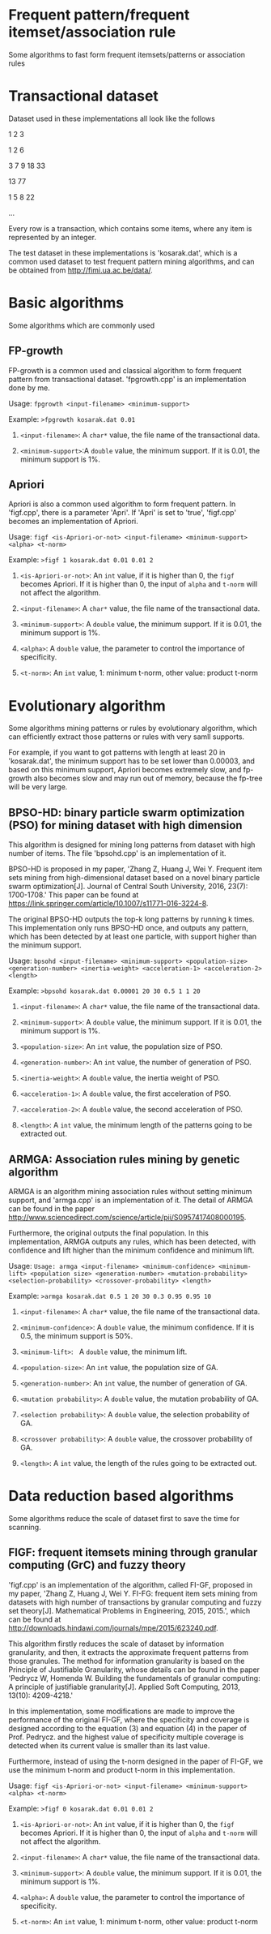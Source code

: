 # Frequent pattern/frequent itemset/association rule
Some algorithms to fast form frequent itemsets/patterns or association rules
# Transactional dataset
Dataset used in these implementations all look like the follows

1 2 3

1 2 6

3 7 9 18 33

13 77

1 5 8 22

...

Every row is a transaction, which contains some items, where any item is represented by an integer.

The test dataset in these implementations is 'kosarak.dat', which is a common used dataset to test frequent pattern mining algorithms, and can be obtained from http://fimi.ua.ac.be/data/.
# Basic algorithms
Some algorithms which are commonly used
## FP-growth
FP-growth is a common used and classical algorithm to form frequent pattern from transactional dataset. 'fpgrowth.cpp' is an implementation done by me.

Usage: `fpgrowth <input-filename> <minimum-support>`

Example: `>fpgrowth kosarak.dat 0.01`

1. `<input-filename>`: A `char*` value, the file name of the transactional data.

2. `<minimum-support>`:A `double` value, the minimum support. If it is 0.01, the minimum support is 1%.
## Apriori
Apriori is also a common used algorithm to form frequent pattern. In 'figf.cpp', there is a parameter 'Apri'. If 'Apri' is set to 'true', 'figf.cpp' becomes an implementation of Apriori.

Usage: `figf <is-Apriori-or-not> <input-filename> <minimum-support> <alpha> <t-norm>`

Example: `>figf 1 kosarak.dat 0.01 0.01 2`

1. `<is-Apriori-or-not>`:  An `int` value, if it is higher than 0, the `figf` becomes Apriori. If it is higher than 0, the input of `alpha` and `t-norm` will not affect the algorithm.

2. `<input-filename>`:     A `char*` value, the file name of the transactional data.

3. `<minimum-support>`:    A `double` value, the minimum support. If it is 0.01, the minimum support is 1%.

4. `<alpha>`:              A `double` value, the parameter to control the importance of specificity.

5. `<t-norm>`:             An `int` value, 1: minimum t-norm, other value: product t-norm
# Evolutionary algorithm
Some algorithms mining patterns or rules by evolutionary algorithm, which can efficiently extract those patterns or rules with very samll supports. 

For example, if you want to got patterns with length at least 20 in 'kosarak.dat', the minimum support has to be set lower than 0.00003, and based on this minimum support, Apriori becomes extremely slow, and fp-growth also becomes slow and may run out of memory, because the fp-tree will be very large.
## BPSO-HD: binary particle swarm optimization (PSO) for mining dataset with high dimension
This algorithm is designed for mining long patterns from dataset with high number of items. The file 'bpsohd.cpp' is an implementation of it.

BPSO-HD is proposed in my paper, 'Zhang Z, Huang J, Wei Y. Frequent item sets mining from high-dimensional dataset based on a novel binary particle swarm optimization[J]. Journal of Central South University, 2016, 23(7): 1700-1708.' This paper can be found at https://link.springer.com/article/10.1007/s11771-016-3224-8.

The original BPSO-HD outputs the top-k long patterns by running k times. This implementation only runs BPSO-HD once, and outputs any pattern, which has been detected by at least one particle, with support higher than the minimum support.

Usage: `bpsohd <input-filename> <minimum-support> <population-size> <generation-number> <inertia-weight> <acceleration-1> <acceleration-2> <length>`

Example: `>bpsohd kosarak.dat 0.00001 20 30 0.5 1 1 20`

1. `<input-filename>`:    A `char*` value, the file name of the transactional data.

2. `<minimum-support>`:   A `double` value, the minimum support. If it is 0.01, the minimum support is 1%.

3. `<population-size>`:   An `int` value, the population size of PSO.

4. `<generation-number>`: An `int` value, the number of generation of PSO.

5. `<inertia-weight>`:    A `double` value, the inertia weight of PSO.

6. `<acceleration-1>`:    A `double` value, the first acceleration of PSO.

7. `<acceleration-2>`:    A `double` value, the second acceleration of PSO.

8. `<length>`:            A `int` value, the minimum length of the patterns going to be extracted out.
## ARMGA: Association rules mining by genetic algorithm
ARMGA is an algorithm mining association rules without setting minimum support, and 'armga.cpp' is an implementation of it. The detail of ARMGA can be found in the paper http://www.sciencedirect.com/science/article/pii/S0957417408000195.

Furthermore, the original outputs the final population. In this implementation, ARMGA outputs any rules, which has been detected, with confidence and lift higher than the minimum confidence and minimum lift.

Usage: `Usage: armga <input-filename> <minimum-confidence> <minimum-lift> <population size> <generation-number> <mutation-probability> <selection-probability> <crossover-probability> <length>`

Example: `>armga kosarak.dat 0.5 1 20 30 0.3 0.95 0.95 10`

1. `<input-filename>`:    A `char*` value, the file name of the transactional data.

2. `<minimum-confidence>`:   A `double` value, the minimum confidence. If it is 0.5, the minimum support is 50%.

3. `<minimum-lift>`:   A `double` value, the minimum lift.

4. `<population-size>`:   An `int` value, the population size of GA.

5. `<generation-number>`: An `int` value, the number of generation of GA.

6. `<mutation probability>`:    A `double` value, the mutation probability of GA.

7. `<selection probability>`:    A `double` value, the selection probability of GA.

8. `<crossover probability>`:    A `double` value, the crossover probability of GA.

9. `<length>`:            A `int` value, the length of the rules going to be extracted out.
# Data reduction based algorithms
Some algorithms reduce the scale of dataset first to save the time for scanning.
## FIGF: frequent itemsets mining through granular computing (GrC) and fuzzy theory
'figf.cpp' is an implementation of the algorithm, called FI-GF, proposed in my paper, 'Zhang Z, Huang J, Wei Y. FI-FG: frequent item sets mining from datasets with high number of transactions by granular computing and fuzzy set theory[J]. Mathematical Problems in Engineering, 2015, 2015.', which can be found at http://downloads.hindawi.com/journals/mpe/2015/623240.pdf.

This algorithm firstly reduces the scale of dataset by information granularity, and then, it extracts the approximate frequent patterns from those granules. The method for information granularity is based on the Principle of Justifiable Granularity, whose details can be found in the paper 'Pedrycz W, Homenda W. Building the fundamentals of granular computing: A principle of justifiable granularity[J]. Applied Soft Computing, 2013, 13(10): 4209-4218.'

In this implementation, some modifications are made to improve the performance of the original FI-GF, where the specificity and coverage is designed according to the equation (3) and equation (4) in the paper of Prof. Pedrycz. and the highest value of specificity multiple coverage is detected when its current value is smaller than its last value.

Furthermore, instead of using the t-norm designed in the paper of FI-GF, we use the minimum t-norm and product t-norm in this implementation.

Usage: `figf <is-Apriori-or-not> <input-filename> <minimum-support> <alpha> <t-norm>`

Example: `>figf 0 kosarak.dat 0.01 0.01 2`

1. `<is-Apriori-or-not>`:  An `int` value, if it is higher than 0, the `figf` becomes Apriori. If it is higher than 0, the input of `alpha` and `t-norm` will not affect the algorithm.

2. `<input-filename>`:     A `char*` value, the file name of the transactional data.

3. `<minimum-support>`:    A `double` value, the minimum support. If it is 0.01, the minimum support is 1%.

4. `<alpha>`:              A `double` value, the parameter to control the importance of specificity.

5. `<t-norm>`:             An `int` value, 1: minimum t-norm, other value: product t-norm
